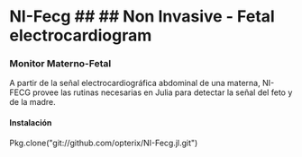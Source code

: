 # NI-Fecg ## ## Non Invasive - Fetal electrocardiogram ##
### Monitor Materno-Fetal

A partir de la señal electrocardiográfica abdominal de una materna, NI-FECG provee las rutinas necesarias en Julia para detectar la señal del feto y de la madre.

#### Instalación

Pkg.clone("git://github.com/opterix/NI-Fecg.jl.git")
